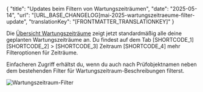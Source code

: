 {
  "title": "Updates beim Filtern von Wartungszeiträumen",
  "date": "2025-05-14",
  "url": "[URL_BASE_CHANGELOG]mai-2025-wartungszeitraeume-filter-update",
  "translationKey": "[FRONTMATTER_TRANSLATIONKEY]"
}

Die [Übersicht Wartungszeiträume]([LINK_URL_1]) zeigt jetzt standardmäßig alle deine geplanten Wartungszeiträume an. Du findest auf dem Tab [SHORTCODE_1] [SHORTCODE_2] > [SHORTCODE_3] Zeitraum [SHORTCODE_4] mehr Filteroptionen für Zeiträume.

Einfacheren Zugriff erhältst du, wenn du auch nach Prüfobjektnamen neben dem bestehenden Filter für Wartungszeitraum-Beschreibungen filterst.

![Wartungszeitraum-Filter]([LINK_URL_2])